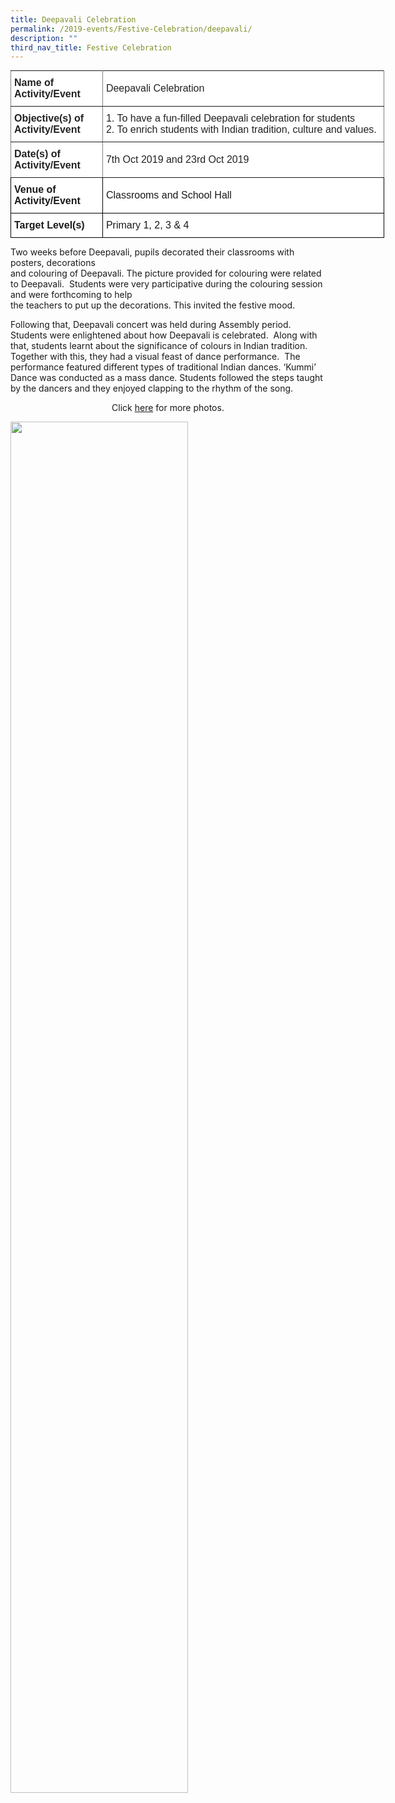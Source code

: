 ```yaml
---
title: Deepavali Celebration
permalink: /2019-events/Festive-Celebration/deepavali/
description: ""
third_nav_title: Festive Celebration
---
```

<style type="text/css">
.tg  {border-collapse:collapse;border-spacing:0;margin:0px auto;}
.tg td{border-color:black;border-style:solid;border-width:1px;font-family:Arial, sans-serif;font-size:14px;
  overflow:hidden;padding:10px 5px;word-break:normal;}
.tg th{border-color:black;border-style:solid;border-width:1px;font-family:Arial, sans-serif;font-size:14px;
  font-weight:normal;overflow:hidden;padding:10px 5px;word-break:normal;}
.tg .tg-kdpx{background-color:#FFF;border-color:inherit;color:#222;font-size:16px;text-align:left;vertical-align:middle}
.tg .tg-x4x2{background-color:#FFF;border-color:inherit;color:#222;font-size:16px;font-weight:bold;text-align:left;
  vertical-align:middle}
.tg .tg-hsqg{background-color:#FFF;font-size:16px;text-align:left;vertical-align:middle}
.tg .tg-tzfb{background-color:#FFF;font-size:16px;font-weight:bold;text-align:left;vertical-align:middle}
</style>
<table class="tg" style="undefined;table-layout: fixed; width: 598px">
<colgroup>
<col style="width: 147px">
<col style="width: 451px">
</colgroup>
<tbody>
  <tr>
    <td class="tg-x4x2">Name of Activity/Event</td>
    <td class="tg-kdpx">Deepavali Celebration</td>
  </tr>
  <tr>
    <td class="tg-x4x2">Objective(s) of Activity/Event</td>
    <td class="tg-kdpx">1.     To have a fun-filled Deepava<span style="background-color:initial">li celebration for students</span><br>2.     To enrich students with Indian tradition, culture and values.</td>
  </tr>
  <tr>
    <td class="tg-x4x2">Date(s) of Activity/Event</td>
    <td class="tg-kdpx">7th Oct 2019 and 23rd Oct 2019</td>
  </tr>
  <tr>
    <td class="tg-tzfb">Venue of Activity/Event</td>
    <td class="tg-hsqg">Classrooms and School Hall</td>
  </tr>
  <tr>
    <td class="tg-tzfb">Target Level(s)</td>
    <td class="tg-hsqg">Primary 1, 2, 3 &amp; 4</td>
  </tr>
</tbody>
</table>

Two weeks before Deepavali, pupils decorated their classrooms with posters, decorations   
and colouring of Deepavali. The picture provided for colouring were related to Deepavali.  Students were very participative during the colouring session and were forthcoming to help  
the teachers to put up the decorations. This invited the festive mood.

Following that, Deepavali concert was held during Assembly period.  Students were enlightened about how Deepavali is celebrated.  Along with that, students learnt about the significance of colours in Indian tradition.  Together with this, they had a visual feast of dance performance.  The performance featured different types of traditional Indian dances. ‘Kummi’ Dance was conducted as a mass dance. Students followed the steps taught by the dancers and they enjoyed clapping to the rhythm of the song.  


<center>Click <a href="https://www.flickr.com/photos/142848383@N02/albums/72157711843843198">here</a> for more photos.</center>


<img src="/images/pic%201.jpeg" 
     style="width:75%">